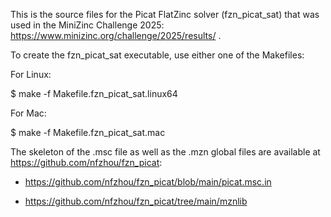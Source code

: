 This is the source files for the Picat FlatZinc solver (fzn_picat_sat) that was used in the MiniZinc Challenge 2025: https://www.minizinc.org/challenge/2025/results/ .

To create the fzn_picat_sat executable, use either one of the Makefiles:

For Linux:

$ make -f  Makefile.fzn_picat_sat.linux64

For Mac:

$ make -f  Makefile.fzn_picat_sat.mac


The skeleton of the .msc file as well as the .mzn global files are available at https://github.com/nfzhou/fzn_picat:

- https://github.com/nfzhou/fzn_picat/blob/main/picat.msc.in

- https://github.com/nfzhou/fzn_picat/tree/main/mznlib



